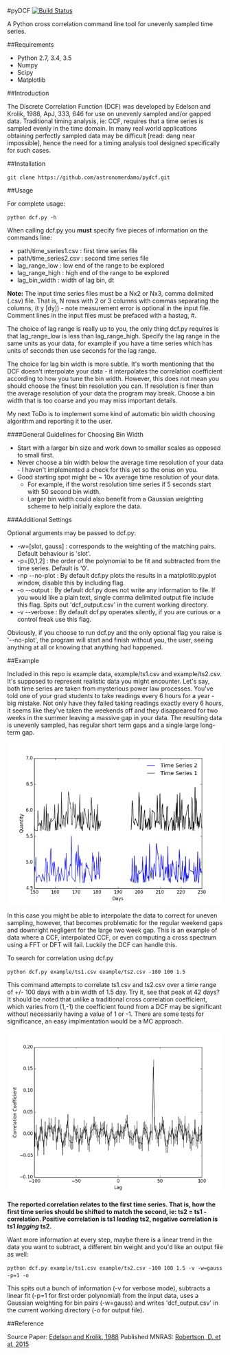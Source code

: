 #pyDCF [![Build Status](https://travis-ci.org/astronomerdamo/pydcf.svg?branch=master)](https://travis-ci.org/astronomerdamo/pydcf)

A Python cross correlation command line tool for unevenly sampled time series.

##Requirements

* Python 2.7, 3.4, 3.5
* Numpy
* Scipy
* Matplotlib

##Introduction

The Discrete Correlation Function (DCF) was developed by Edelson and Krolik, 1988, ApJ, 333, 646 for use on unevenly sampled and/or gapped data.
Traditional timing analysis, ie: CCF, requires that a time series is sampled evenly in the time domain.
In many real world applications obtaining perfectly sampled data may be difficult [read: dang near impossible], hence the need for a timing analysis tool designed specifically for such cases.

##Installation

`
git clone https://github.com/astronomerdamo/pydcf.git
`

##Usage

For complete usage:

`
python dcf.py -h
`

When calling dcf.py you **must** specify five pieces of information on the commands line:

* path/time_series1.csv : first time series file
* path/time_series2.csv : second time series file
* lag_range_low : low end of the range to be explored
* lag_range_high : high end of the range to be explored
* lag_bin_width : width of lag bin, dt

**Note:** The input time series files must be a Nx2 or Nx3, comma delimited (.csv) file.
That is, N rows with 2 or 3 columns with commas separating the columns, (t y [dy]) - note measurement error is optional in the input file.
Comment lines in the input files must be prefaced with a hastag, #.

The choice of lag range is really up to you, the only thing dcf.py requires is that lag_range_low is less than lag_range_high.
Specify the lag range in the same units as your data, for example if you have a time series which has units of seconds then use seconds for the lag range.

The choice for lag bin width is more subtle.
It's worth mentioning that the DCF doesn't interpolate your data - it interpolates the correlation coefficient according to how you tune the bin width.
However, this does not mean you should choose the finest bin resolution you can.
If resolution is finer than the average resolution of your data the program may break.
Choose a bin width that is too coarse and you may miss important details.

My next ToDo is to implement some kind of automatic bin width choosing algorithm and reporting it to the user.

####General Guidelines for Choosing Bin Width

* Start with a larger bin size and work down to smaller scales as opposed to small first.
* Never choose a bin width below the average time resolution of your data - I haven't implemented a check for this yet so the onus on you.
* Good starting spot might be ~ 10x average time resolution of your data.
    * For example, if the worst resolution time series if 5 seconds start with 50 second bin width.
    * Larger bin width could also benefit from a Gaussian weighting scheme to help initially explore the data.

###Additional Settings

Optional arguments may be passed to dcf.py:

* -w=[slot, gauss] : corresponds to the weighting of the matching pairs. Default behaviour is 'slot'.
* -p=[0,1,2] : the order of the polynomial to be fit and subtracted from the time series. Default is '0'.
* -np --no-plot : By default dcf.py plots the results in a matplotlib.pyplot window, disable this by including flag.
* -o --output : By default dcf.py does not write any information to file. If you would like a plain text, single comma delimited output file include this flag. Spits out 'dcf_output.csv' in the current working directory.
* -v --verbose : By default dcf.py operates silently, if you are curious or a control freak use this flag.

Obviously, if you choose to run dcf.py and the only optional flag you raise is '--no-plot', the program will start and finish without you, the user, seeing anything at all or knowing that anything had happened.

##Example

Included in this repo is example data, example/ts1.csv and example/ts2.csv. It's supposed to represent realistic data you might encounter.
Let's say, both time series are taken from mysterious power law processes.
You've told one of your grad students to take readings every 6 hours for a year - big mistake.
Not only have they failed taking readings exactly every 6 hours, it seems like they've taken the weekends off and they disappeared for two weeks in the summer leaving a massive gap in your data.
The resulting data is unevenly sampled, has regular short term gaps and a single large long-term gap.

![Poorly sampled time series with horrendous gap](images/ts.png)

In this case you might be able to interpolate the data to correct for uneven sampling, however, that becomes problematic for the regular weekend gaps and downright negligent for the large two week gap.
This is an example of data where a CCF, interpolated CCF, or even computing a cross spectrum using a FFT or DFT will fail. Luckily the DCF can handle this.

To search for correlation using dcf.py

`
python dcf.py example/ts1.csv example/ts2.csv -100 100 1.5
`

This command attempts to correlate ts1.csv and ts2.csv over a time range of +/- 100 days with a bin width of 1.5 day.
Try it, see that peak at 42 days?
It should be noted that unlike a traditional cross correlation coefficient, which varies from (1,-1) the coefficient found from a DCF may be significant without necessarily having a value of 1 or -1.
There are some tests for significance, an easy implmentation would be a MC approach.

![Resulting DCF with peak](images/dcf.png)

**The reported correlation relates to the first time series. That is, how the first time series should be shifted to match the second, ie: ts2 = ts1 - correlation. Positive correlation is ts1 *leading* ts2, negative correlation is ts1 *lagging* ts2.**

Want more information at every step, maybe there is a linear trend in the data you want to subtract, a different bin weight and you'd like an output file as well:

`
python dcf.py example/ts1.csv example/ts2.csv -100 100 1.5 -v -w=gauss -p=1 -o
`

This spits out a bunch of information (-v for verbose mode), subtracts a linear fit (-p=1 for first order polynomial) from the input data, uses a Gaussian weighting for bin pairs (-w=gauss) and writes 'dcf_output.csv' in the current working directory (-o for output file).

##Reference

Source Paper: [Edelson and Krolik, 1988](http://articles.adsabs.harvard.edu/full/1988ApJ...333..646E)
Published MNRAS: [Robertson, D. et al, 2015](http://arxiv.org/pdf/1507.05201.pdf)
